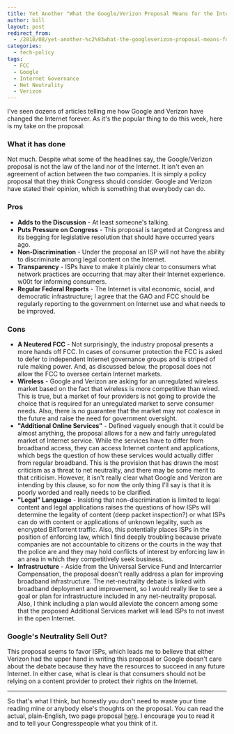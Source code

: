 ```yaml
---
title: Yet Another "What the Google/Verizon Proposal Means for the Internet" Post
author: bill
layout: post
redirect_from:
  - /2010/08/yet-another-%c2%93what-the-googleverizon-proposal-means-for-the-internet%c2%94-post/
categories:
  - tech-policy
tags:
  - FCC
  - Google
  - Internet Governance
  - Net Neutrality
  - Verizon
---
```

I've seen dozens of articles telling me how Google and Verizon have changed the
Internet forever. As it's the popular thing to do this week, here is my take on
the proposal:

### What it has done

Not much. Despite what some of the headlines say, the Google/Verizon proposal
is not the law of the land nor of the Internet. It isn't even an agreement of
action between the two companies. It is simply a policy proposal that they
think Congress should consider. Google and Verizon have stated their opinion,
which is something that everybody can do.

### Pros

  * **Adds to the Discussion** - At least someone's talking.
  * **Puts Pressure on Congress** - This proposal is targeted at Congress and
    its begging for legislative resolution that should have occurred years ago.
  * **Non-Discrimination** - Under the proposal an ISP will not have the
    ability to discriminate among legal content on the Internet.
  * **Transparency** - ISPs have to make it plainly clear to consumers what
    network practices are occurring that may alter their Internet experience.
    w00t for informing consumers.
  * **Regular Federal Reports** - The Internet is vital economic, social, and
    democratic infrastructure; I agree that the GAO and FCC should be regularly
    reporting to the government on Internet use and what needs to be improved.

### Cons

  * **A Neutered FCC** - Not surprisingly, the industry proposal presents a
    more hands off FCC. In cases of consumer protection the FCC is asked to
    defer to independent Internet governance groups and is striped of rule
    making power. And, as discussed below, the proposal does not allow the FCC
    to oversee certain Internet markets.
  * **Wireless** - Google and Verizon are asking for an unregulated wireless
    market based on the fact that wireless is more competitive than wired. This
    is true, but a market of four providers is not going to provide the choice
    that is required for an unregulated market to serve consumer needs. Also,
    there is no guarantee that the market may not coalesce in the future and
    raise the need for government oversight.
  * **"Additional Online Services"** - Defined vaguely enough that it could be
    almost anything, the proposal allows for a new and fairly unregulated
    market of Internet service. While the services have to differ from
    broadband access, they can access Internet content and applications, which
    begs the question of how these services would actually differ from regular
    broadband. This is the provision that has drawn the most criticism as a
    threat to net neutrality, and there may be some merit to that criticism.
    However, it isn't really clear what Google and Verizon are intending by
    this clause, so for now the only thing I'll say is that it is poorly worded
    and really needs to be clarified.
  * **"Legal" Language** - Insisting that non-discrimination is limited to
    legal content and legal applications raises the questions of how ISPs will
    determine the legality of content (deep packet inspection?) or what ISPs
    can do with content or applications of unknown legality, such as encrypted
    BitTorrent traffic. Also, this potentially places ISPs in the position of
    enforcing law, which I find deeply troubling because private companies are
    not accountable to citizens or the courts in the way that the police are
    and they may hold conflicts of interest by enforcing law in an area in
    which they competitively seek business.
  * **Infrastructure** - Aside from the Universal Service Fund and Intercarrier
    Compensation, the proposal doesn't really address a plan for improving
    broadband infrastructure. The net-neutrality debate is linked with
    broadband deployment and improvement, so I would really like to see a goal
    or plan for infrastructure included in any net-neutrality proposal. Also, I
    think including a plan would alleviate the concern among some that the
    proposed Additional Services market will lead ISPs to not invest in the
    open Internet.

### Google's Neutrality Sell Out?

This proposal seems to favor ISPs, which leads me to believe that either
Verizon had the upper hand in writing this proposal or Google doesn't care
about the debate because they have the resources to succeed in any future
Internet. In either case, what is clear is that consumers should not be relying
on a content provider to protect their rights on the Internet.

* * *

So that's what I think, but honestly you don't need to waste your time reading
mine or anybody else's thoughts on the proposal. You can read the actual,
plain-English, two page proposal [here][1]. I encourage you to read it and to
tell your Congresspeople what you think of it.

 [1]: http://www.scribd.com/doc/35599242/Verizon-Google-Legislative-Framework-Proposal
